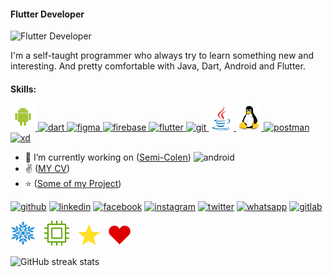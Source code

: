 

#### Flutter Developer 

![Flutter Developer ](https://e3arabi.com/wp-content/uploads/2021/04/code-and-headphones-1-780x470.jpg)
 
 
 
I'm a self-taught programmer who always try to learn something new and interesting. And pretty comfortable with Java, Dart, Android and Flutter.



#### Skills: 

<p align="left"> <a href="https://developer.android.com" rel="nofollow"> <img src="https://raw.githubusercontent.com/devicons/devicon/master/icons/android/android-original-wordmark.svg" alt="android" width="40" height="40" style="max-width:100%;"> </a> <a href="https://dart.dev" rel="nofollow"> <img src="https://camo.githubusercontent.com/d54cb8a71c6e700018b4d1390e6178d544f5713b618cb11e3d9513640a82d0c9/68747470733a2f2f7777772e766563746f726c6f676f2e7a6f6e652f6c6f676f732f646172746c616e672f646172746c616e672d69636f6e2e737667" alt="dart" width="40" height="40" data-canonical-src="https://www.vectorlogo.zone/logos/dartlang/dartlang-icon.svg" style="max-width:100%;"> </a> <a href="https://admob.google.com/intl/ar/home/" rel="nofollow"> <img src="https://cdn.freelogovectors.net/wp-content/uploads/2020/11/google-admob-logo.png" alt="figma" width="40" height="40" data-canonical-src="https://www.vectorlogo.zone/logos/figma/figma-icon.svg" style="max-width:100%;"> </a> <a href="https://firebase.google.com/" rel="nofollow"> <img src="https://camo.githubusercontent.com/dd4b2422ed3bfc9da88c43d18550375c66f9584327dff7ecc19315ce50b96f07/68747470733a2f2f7777772e766563746f726c6f676f2e7a6f6e652f6c6f676f732f66697265626173652f66697265626173652d69636f6e2e737667" alt="firebase" width="40" height="40" data-canonical-src="https://www.vectorlogo.zone/logos/firebase/firebase-icon.svg" style="max-width:100%;"> </a> <a href="https://flutter.dev" rel="nofollow"> <img src="https://camo.githubusercontent.com/114aa59f6bfe1ff7ef3444fbb224078eb6a32c43f0ed03a6c0c3e6df67e049ec/68747470733a2f2f7777772e766563746f726c6f676f2e7a6f6e652f6c6f676f732f666c7574746572696f2f666c7574746572696f2d69636f6e2e737667" alt="flutter" width="40" height="40" data-canonical-src="https://www.vectorlogo.zone/logos/flutterio/flutterio-icon.svg" style="max-width:100%;"> </a> <a href="https://git-scm.com/" rel="nofollow"> <img src="https://camo.githubusercontent.com/fbfcb9e3dc648adc93bef37c718db16c52f617ad055a26de6dc3c21865c3321d/68747470733a2f2f7777772e766563746f726c6f676f2e7a6f6e652f6c6f676f732f6769742d73636d2f6769742d73636d2d69636f6e2e737667" alt="git" width="40" height="40" data-canonical-src="https://www.vectorlogo.zone/logos/git-scm/git-scm-icon.svg" style="max-width:100%;"> </a> <a href="https://www.java.com" rel="nofollow"> <img src="https://raw.githubusercontent.com/devicons/devicon/master/icons/java/java-original.svg" alt="java" width="40" height="40" style="max-width:100%;"> </a> <a href="https://www.linux.org/" rel="nofollow"> <img src="https://raw.githubusercontent.com/devicons/devicon/master/icons/linux/linux-original.svg" alt="linux" width="40" height="40" style="max-width:100%;"> </a> <a href="https://postman.com" rel="nofollow"> <img src="https://camo.githubusercontent.com/93b32389bf746009ca2370de7fe06c3b5146f4c99d99df65994f9ced0ba41685/68747470733a2f2f7777772e766563746f726c6f676f2e7a6f6e652f6c6f676f732f676574706f73746d616e2f676574706f73746d616e2d69636f6e2e737667" alt="postman" width="40" height="40" data-canonical-src="https://www.vectorlogo.zone/logos/getpostman/getpostman-icon.svg" style="max-width:100%;"> </a> <a href="https://www.adobe.com/products/xd.html" rel="nofollow"> <img src="https://camo.githubusercontent.com/c205ecbe12500177d102169d97bc1c17c545155fdf5ec78c08d54ac53e5b38c1/68747470733a2f2f63646e2e776f726c64766563746f726c6f676f2e636f6d2f6c6f676f732f61646f62652d78642e737667" alt="xd" width="40" height="40" data-canonical-src="https://cdn.worldvectorlogo.com/logos/adobe-xd.svg" style="max-width:100%;"> </a> </p>



- 🔭 I’m currently working on ([Semi-Colen](https://semi-colen.com/))  <img src="https://semi-colen.com/assets/front/img/5edbb922c97c7.png" alt="android" width="20" height="20" style="max-width:100%;"> 
- ✌️ ([MY CV](https://drive.google.com/file/d/1_rsZsSRxtX6B8zMpa2tRQcGbdBZyBbvE/view?usp=sharing))
- ⭐ ([Some of my Project](https://drive.google.com/file/d/1S4He8MjJEtRbwQxeF_Z3pRjpd_Q4DRRt/view?usp=sharing))




[<img src='https://cdn.jsdelivr.net/npm/simple-icons@3.0.1/icons/github.svg' alt='github' height='40'>](https://github.com/Akddah)  [<img src='https://cdn.jsdelivr.net/npm/simple-icons@3.0.1/icons/linkedin.svg' alt='linkedin' height='40'>](https://www.linkedin.com/in/abdallah-osama-746b971b9//)  [<img src='https://cdn.jsdelivr.net/npm/simple-icons@3.0.1/icons/facebook.svg' alt='facebook' height='40'>](https://www.facebook.com/b0dy.2014/)  [<img src='https://cdn.jsdelivr.net/npm/simple-icons@3.0.1/icons/instagram.svg' alt='instagram' height='40'>](https://www.instagram.com/abdallah_kddah//)  [<img src='https://cdn.jsdelivr.net/npm/simple-icons@3.0.1/icons/twitter.svg' alt='twitter' height='40'>](https://twitter.com/akddah)  [<img src='https://cdn.jsdelivr.net/npm/simple-icons@3.0.1/icons/whatsapp.svg' alt='whatsapp' height='40'>](https://wa.me/+201552447498)  [<img src='https://cdn.jsdelivr.net/npm/simple-icons@3.0.1/icons/gitlab.svg' alt='gitlab' height='40'>](https://gitlab.com/ao25332)  

<a href='https://archiveprogram.github.com/'><img src='https://raw.githubusercontent.com/acervenky/animated-github-badges/master/assets/acbadge.gif' width='40' height='40'></a> <a href='https://docs.github.com/en/developers'><img src='https://raw.githubusercontent.com/acervenky/animated-github-badges/master/assets/devbadge.gif' width='40' height='40'></a> <a href='https://stars.github.com/'><img src='https://raw.githubusercontent.com/acervenky/animated-github-badges/master/assets/starbadge.gif' width='35' height='35'></a> <a href='https://docs.github.com/en/github/supporting-the-open-source-community-with-github-sponsors'><img src='https://raw.githubusercontent.com/acervenky/animated-github-badges/master/assets/sponsorbadge.gif' width='35' height='35'></a> 

![GitHub streak stats](https://github-readme-streak-stats.herokuapp.com/?user=Akddah)  


